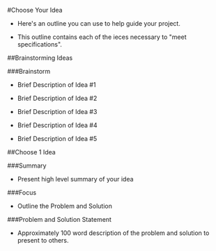 #Choose Your Idea

* Here's an outline you can use to help guide your project.

* This outline contains each of the ieces necessary to "meet specifications".

##Brainstorming Ideas

###Brainstorm

* Brief Description of Idea #1

* Brief Description of Idea #2

* Brief Description of Idea #3

* Brief Description of Idea #4

* Brief Description of Idea #5

##Choose 1 Idea

###Summary

* Present high level summary of your idea

###Focus

* Outline the Problem and Solution

###Problem and Solution Statement

* Approximately 100 word description of the problem and solution to present to others.
